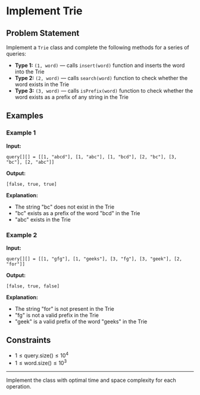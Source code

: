 # Implement Trie

## Problem Statement

Implement a `Trie` class and complete the following methods for a series of queries:

- **Type 1:** `(1, word)` — calls `insert(word)` function and inserts the word into the Trie
- **Type 2:** `(2, word)` — calls `search(word)` function to check whether the word exists in the Trie
- **Type 3:** `(3, word)` — calls `isPrefix(word)` function to check whether the word exists as a prefix of any string in the Trie

## Examples

### Example 1
**Input:**
```  
query[][] = [[1, "abcd"], [1, "abc"], [1, "bcd"], [2, "bc"], [3, "bc"], [2, "abc"]]
```
**Output:**
```  
[false, true, true]
```
**Explanation:**
- The string "bc" does not exist in the Trie
- "bc" exists as a prefix of the word "bcd" in the Trie
- "abc" exists in the Trie

### Example 2
**Input:**
```  
query[][] = [[1, "gfg"], [1, "geeks"], [3, "fg"], [3, "geek"], [2, "for"]]
```
**Output:**
```  
[false, true, false]
```
**Explanation:**
- The string "for" is not present in the Trie
- "fg" is not a valid prefix in the Trie
- "geek" is a valid prefix of the word "geeks" in the Trie

## Constraints
- $1 \leq \text{query.size()} \leq 10^4$
- $1 \leq \text{word.size()} \leq 10^3$

---

Implement the class with optimal time and space complexity for each operation.

